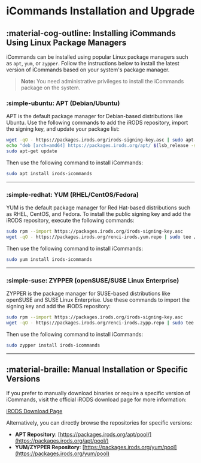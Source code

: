 # iCommands Installation and Upgrade

## :material-cog-outline: Installing iCommands Using Linux Package Managers

iCommands can be installed using popular Linux package managers such as `apt`, `yum`, or `zypper`. Follow the instructions below to install the latest version of iCommands based on your system's package manager.

> **Note:** You need administrative privileges to install the iCommands package on the system.

### :simple-ubuntu: APT (Debian/Ubuntu)

APT is the default package manager for Debian-based distributions like Ubuntu. Use the following commands to add the iRODS repository, import the signing key, and update your package list:

```sh
wget -qO - https://packages.irods.org/irods-signing-key.asc | sudo apt-key add -
echo "deb [arch=amd64] https://packages.irods.org/apt/ $(lsb_release -sc) main" | sudo tee /etc/apt/sources.list.d/renci-irods.list
sudo apt-get update
```

Then use the following command to install iCommands:

```sh
sudo apt install irods-icommands
```

---

### :simple-redhat: YUM (RHEL/CentOS/Fedora)

YUM is the default package manager for Red Hat-based distributions such as RHEL, CentOS, and Fedora. To install the public signing key and add the iRODS repository, execute the following commands:

```sh
sudo rpm --import https://packages.irods.org/irods-signing-key.asc
wget -qO - https://packages.irods.org/renci-irods.yum.repo | sudo tee /etc/yum.repos.d/renci-irods.yum.repo
```

Then use the following command to install iCommands:

```sh
sudo yum install irods-icommands
```

---

### :simple-suse: ZYPPER (openSUSE/SUSE Linux Enterprise)

ZYPPER is the package manager for SUSE-based distributions like openSUSE and SUSE Linux Enterprise. Use these commands to import the signing key and add the iRODS repository:

```sh
sudo rpm --import https://packages.irods.org/irods-signing-key.asc
wget -qO - https://packages.irods.org/renci-irods.zypp.repo | sudo tee /etc/zypp/repos.d/renci-irods.zypp.repo
```

Then use the following command to install iCommands:

```sh
sudo zypper install irods-icommands
```

---

## :material-braille: Manual Installation or Specific Versions  

If you prefer to manually download binaries or require a specific version of iCommands, visit the official iRODS download page for more information:

[iRODS Download Page](https://irods.org/download/)

Alternatively, you can directly browse the repositories for specific versions:

- **APT Repository**: [https://packages.irods.org/apt/pool/](https://packages.irods.org/apt/pool/)
- **YUM/ZYPPER Repository**: [https://packages.irods.org/yum/pool](https://packages.irods.org/yum/pool)

